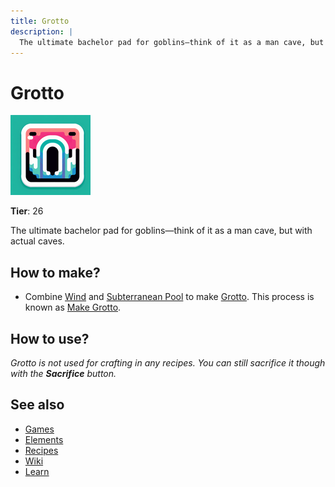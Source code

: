 ```yaml
---
title: Grotto
description: |
  The ultimate bachelor pad for goblins—think of it as a man cave, but with actual caves.
---
```

# Grotto

![](../images/item.grotto.png)

**Tier**: 26

The ultimate bachelor pad for goblins—think of it as a man cave, but with actual caves.

## How to make?

* Combine [Wind](/wiki/elements/wind) and [Subterranean Pool](/wiki/elements/subterranean-pool) to make [Grotto](/wiki/elements/grotto). This process is known as [Make Grotto](/wiki/recipes/make-grotto).

## How to use?

_Grotto is not used for crafting in any recipes. You can still sacrifice it though with the **Sacrifice** button._

## See also

* [Games](/wiki/games)
* [Elements](/wiki/elements)
* [Recipes](/wiki/recipes)
* [Wiki](/wiki/index)
* [Learn](/learn/index)